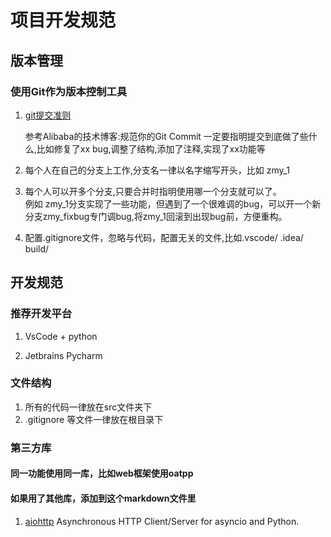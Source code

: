# 项目开发规范

## 版本管理

### 使用Git作为版本控制工具

1.  [git提交准则](https://zhuanlan.zhihu.com/p/182553920)

    参考Alibaba的技术博客:规范你的Git Commit
    一定要指明提交到底做了些什么,比如修复了xx bug,调整了结构,添加了注释,实现了xx功能等

2. 每个人在自己的分支上工作,分支名一律以名字缩写开头，比如 zmy_1

3. 每个人可以开多个分支,只要合并时指明使用哪一个分支就可以了。<br>  例如 zmy_1分支实现了一些功能，但遇到了一个很难调的bug，可以开一个新分支zmy_fixbug专门调bug,将zmy_1回滚到出现bug前，方便重构。

4. 配置.gitignore文件，忽略与代码，配置无关的文件,比如.vscode/ .idea/ build/

## 开发规范

### 推荐开发平台
1. VsCode + python

2. Jetbrains Pycharm

### 文件结构

1. 所有的代码一律放在src文件夹下
3. .gitignore 等文件一律放在根目录下


### 第三方库
#### 同一功能使用同一库，比如web框架使用oatpp
#### 如果用了其他库，添加到这个markdown文件里

1. [aiohttp](https://docs.aiohttp.org/en/stable/)
    Asynchronous HTTP Client/Server for asyncio and Python.

